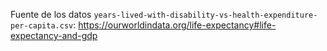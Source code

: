 Fuente de los datos `years-lived-with-disability-vs-health-expenditure-per-capita.csv`:
https://ourworldindata.org/life-expectancy#life-expectancy-and-gdp
